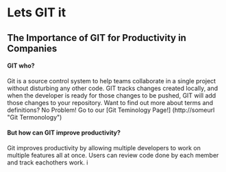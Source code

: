 # Lets GIT it
## The Importance of GIT for Productivity in Companies 

#### GIT who? 

Git is a source control system to help teams collaborate in a single project without disturbing any other code. GIT tracks changes created locally, and when the developer is ready for those changes to be pushed, GIT will add those changes to your repository. Want to find out more about terms and definitions? No Problem! Go to our [Git Teminology Page!] (http://someurl "Git Termonology")  


#### But how can GIT improve productivity?

Git improves productivity by allowing multiple developers to work on multiple features all at once. Users can review code done by each member and track eachothers work. 
i
